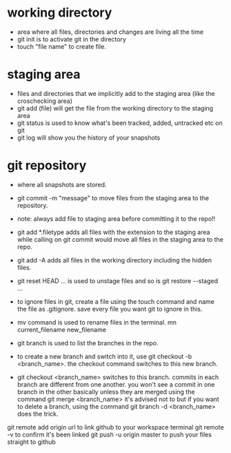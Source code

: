 # working directory
- area where all files, directories and changes are living all the time
- git init is to activate git in the directory
- touch "file name" to create file.

# staging area
- files and directories that we implicitly add to the staging area
(like the croschecking area)
- git add (file) will get the file from the working directory to the 
staging area
- git status is used to know what's been tracked, added, untracked etc on git
- git log will show you the history of your snapshots

# git repository
- where all snapshots are stored.
- git commit -m "message" to move files from the staging area to the repository.

- note: always add file to staging area before committing it to the repo!!
- git add *.filetype adds all files with the extension to the staging area while calling on git commit would move all files in the staging area to the repo.
- git add -A adds all files in the working directory including the hidden files.
- git reset HEAD <file>... is used to unstage files and so is git restore --staged <file>...
- to ignore files in git, create a file using the touch command and name the file as .gitignore. save every file you want git to ignore in this.
- mv command is used to rename files in the terminal. mn current_filename new_filename
- git branch is used to list the branches in the repo.
- to create a new branch and switch into it, use git checkout -b <branch_name>. the checkout command switches to this new branch.
- git checkout <branch_name> switches to this branch. commits in each branch are different from one another. you won't see a commit in one branch in the other basically unless they are merged using the command git merge <branch_name>
it's advised not to but if you want to delete a branch, using the command git branch -d <branch_name> does the trick.

git remote add origin url to link github to your workspace terminal
git remote -v to confirm it's been linked
git push -u origin master to push your files straight to github